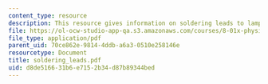 ```yaml
---
content_type: resource
description: This resource gives information on soldering leads to lamps.
file: https://ol-ocw-studio-app-qa.s3.amazonaws.com/courses/8-01x-physics-i-classical-mechanics-with-an-experimental-focus-fall-2002/d8de516631b6e7152b34d87b89344bed_soldering_leads.pdf
file_type: application/pdf
parent_uid: 70ce862e-9814-4ddb-a6a3-0510e258146e
resourcetype: Document
title: soldering_leads.pdf
uid: d8de5166-31b6-e715-2b34-d87b89344bed
---
```

